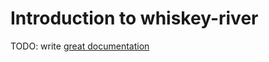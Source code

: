 # Introduction to whiskey-river

TODO: write [great documentation](http://jacobian.org/writing/what-to-write/)
